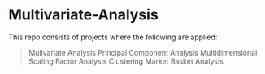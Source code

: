 # Multivariate-Analysis

This repo consists of projects where the following are applied:
> Mulivariate Analysis
> Principal Component Analysis
> Multidimensional Scaling
> Factor Analysis
> Clustering
> Market Basket Analysis
